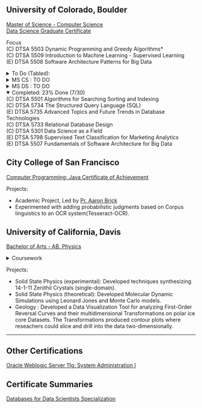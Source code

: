 
## University of Colorado, Boulder
[Master of Science - Computer Science](https://www.colorado.edu/cs/academics/online-programs/mscs-coursera) <br/>
[Data Science Graduate Certificate](https://www.colorado.edu/program/data-science/Data%20Science%20MasterTrack%20Certificate#curriculum-211) <br/>

Focus <br/>
(C) DTSA 5503 Dynamic Programming and Greedy Algorithms*<br/>
(C) DTSA 5509 Introduction to Machine Learning - Supervised Learning<br/>
(E) DTSA 5508 Software Architecture Patterns for Big Data <br/>

<details>
  <summary>To Do (Tabled):</summary>
(E) DTSA 5704 Managing Describing and Analyzing Data*<br/>
(C) DTSA 5304 Fundamentals of Data Visualization * <br/>
 ---<br/>
</details>

<details>
  <summary> MS CS : TO DO</summary>
(C) CSCA 5028 Applications of Software Architecture for Big Data <br/>
(C) CSCA 5632 Unsupervised Algorithms in Machine Learning <br/>
(C) CSCA 5642 Introduction to Deep Learning <br/>
(C) CSCA 5414 Dynamic Programming, Greedy Algorithms <br/>
(C) CSCA 5424 Approximation Algorithms and Linear Programming <br/>
(C) CSCA 5454 Advanced Data Structures, RSA and Quantum Algorithms <br/>
(C) CSCA 1000 Network Systems (1) <br/>
(C) CSCA 1001 Network Systems (2) <br/>
(C) CSCA 1002 Network Systems (3) <br/>
(C) CSCA 5214: Computing, Ethics, and Society 1 - Foundations <br/>
(C) CSCA 5224: Computing, Ethics, and Society 2 - Algorithmic Bias and Professional Ethics <br/>
(C) CSCA 5234: Computing, Ethics, and Society 3 - Applications <br/>
(E) CSCA 5502 Data Mining Pipeline – Same as DTSA 5504 <br/> 
(E) CSCA 5512 Data Mining Methods – Same as DTSA 5505 <br/> 
(E) CSCA 5522 Data Mining Project – Same as DTSA 5506 <br/> 
(E) CSCA 5834 Modeling of Autonomous Systems <br/>
(E) CSCA 5844 Requirement Specifications for Autonomous Systems <br/>
(E) CSCA 5854 Verification and Synthesis of Autonomous Systems <br/>
(E) CSCA 2001 Big Data Challenges and NoSQL Solutions (1) <br/>
(E) CSCA 2002 Big Data Challenges and NoSQL Solutions (2) <br/>
(E) CSCA 2003 Big Data Challenges and NoSQL Solutions (3) <br/>
(E) CSCA 5702: Fundamentals of Data Visualization – Same as DTSA 5304 <br/> 
</details>


<details>
  <summary> MS DS : TO DO</summary>
  (C) DTSA 5510 Unsupervised Algorithms in Machine Learning <br/>
  (C) DTSA 5511 Introduction to Deep Learning<br/>
  (E) DTSA 5714 Applications of Software Architecture for Big Data <br/>
  (C) DTSA 5504 Data Mining Pipeline <br/>
  (C) DTSA 5505 Data Mining Methods <br/>
  (C) DTSA 5506 Data Mining Project <br/>
  (C) DTSA 5502 Trees and Graphs - Basics* <br/>
  (E) DTSA 5707 Deep Learning Applications for Computer Vision <br/>
  (C) <a href="https://www.coursera.org/learn/probability-theory-foundation-for-data-science/home/week/1">DTSA 5001 Probability Theory*</a><br/>
  (C) DTSA 5002 Statistical Inference for Estimation in Data Science <br/>
  (C) DTSA 5003 Statistical Inference and Hypothesis Testing in Data Science <br/>
  (E) DTSA 5701 Introduction to High-Performance and Parallel Computing<br/>
  (C) DTSA 5302 Cybersecurity for Data Science <br/> 
  (C) DTSA 5303 Ethical Issues in Data Science <br/>
  (E) DTSA 5020 Regression and Classification <br/>
  (C) DTSA 5011 Modern Regression Analysis in R <br/>
  (C) DTSA 5012 ANOVA and Experimental Design <br/>
  (C) DTSA 5013 Generalized Linear Models and Nonparametric Regression <br/>
</details>

<details open>
  <summary>Completed: 23% Done (7/30)</summary>
(C) DTSA 5501 Algorithms for Searching Sorting and Indexing<br/>
(C) DTSA 5734 The Structured Query Language (SQL)<br/>
(E) DTSA 5735 Advanced Topics and Future Trends in Database Technologies<br/>
(C) DTSA 5733 Relational Database Design<br/>
(C) DTSA 5301 Data Science as a Field<br/>
(E) DTSA 5798 Supervised Text Classification for Marketing Analytics<br/>
(E) DTSA 5507 Fundamentals of Software Architecture for Big Data <br/>

</details>
  
## City College of San Francisco
[Computer Programming: Java Certificate of Achievement](https://ccsf.curricunet.com/Report/Program/GetReport/893?reportId=29)

Projects:
- Academic Project, Led by [Pr. Aaron Brick](https://github.com/aaronbrick)<br/>
- Experimented with adding probabilistic judgments based on Corpus linguistics to an OCR system(Tesseract-OCR).

## University of California, Davis
[Bachelor of Arts - AB, Physics](https://physics.ucdavis.edu/)

<details>
  <summary>Coursework</summary>
  - Mathematical Methods for Physics<br/>
  - Advanced Physics Laboratory<br/>
  - Classical Mechanics<br/>
  - Electrodynamics <br/>
  - Statistical Mechanics<br/>
  - Quantum Mechanics<br/>
  - Atomic Physics<br/>
  - Nuclear Physics<br/>
  - Astrophysics<br/>
</details>


Projects: 
- Solid State Physics (experimental): Developed techniques synthesizing 14-1-11 Zenithil Crystals (single-domain).
- Solid State Physics (theoretical):  Developed Molecular Dynamic Simulations using Leonard Jones and Monte Carlo models.
- Geology : Developed a Data Visualization Tool for analyzing First-Order Reversal Curves and their multidimensional Transformations on polar ice core Datasets. The Transformations produced contour plots where reseachers could slice and drill into the data two-dimensionally.

---

## Other Certifications
[Oracle Weblogic Server 11g: System Administration I](https://education.oracle.com/oracle-weblogic-server-12c-administration-i/pexam_1Z0-133)

## Certificate Summaries
[Databases for Data Scientists Specialization](https://www.coursera.org/account/accomplishments/specialization/certificate/YAA5BMC2BKL3)




